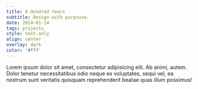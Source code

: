```yaml
---
title: A Hundred Years
subtitle: Design with purpouse.
date: 2014-01-14
tags: projects
style: text-only
align: center
overlay: dark
color: '#fff'
---
```


Lorem ipsum dolor sit amet, consectetur adipisicing elit. Ab animi, autem. Dolor tenetur necessitatibus odio neque ex voluptates, sequi vel, ea nostrum sunt veritatis quisquam reprehenderit beatae quas illum possimus!